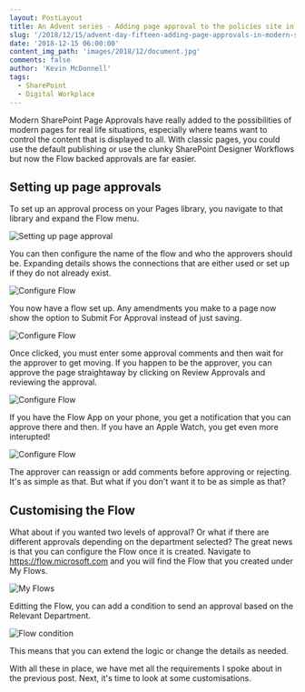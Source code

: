 ```yaml
---
layout: PostLayout
title: An Advent series - Adding page approval to the policies site in Modern SharePoint
slug: '/2018/12/15/advent-day-fifteen-adding-page-approvals-in-modern-site'
date: '2018-12-15 06:00:00'
content_img_path: 'images/2018/12/document.jpg'
comments: false
author: 'Kevin McDonnell'
tags:
  - SharePoint
  - Digital Workplace
---
```


Modern SharePoint Page Approvals have really added to the possibilities of modern pages for real life situations, especially where teams want to control the content that is displayed to all. With classic pages, you could use the default publishing or use the clunky SharePoint Designer Workflows but now the Flow backed approvals are far easier.

## Setting up page approvals

To set up an approval process on your Pages library, you navigate to that library and expand the Flow menu.

![Setting up page approval](/images/2018/12/ModernSharePointSetupPageApproval.PNG)

You can then configure the name of the flow and who the approvers should be. Expanding details shows the connections that are either used or set up if they do not already exist.

![Configure Flow](/images/2018/12/ModernSharePointConfigureFlow.PNG)

You now have a flow set up. Any amendments you make to a page now show the option to Submit For Approval instead of just saving.

![Configure Flow](/images/2018/12/ModernSharePointSubmitForApproval.PNG)

Once clicked, you must enter some approval comments and then wait for the approver to get moving. If you happen to be the approver, you can approve the page straightaway by clicking on Review Approvals and reviewing the approval.

![Configure Flow](/images/2018/12/ModernSharePointApproveEdit.PNG)

If you have the Flow App on your phone, you get a notification that you can approve there and then. If you have an Apple Watch, you get even more interupted!

![Configure Flow](/images/2018/12/FlowApproval.PNG)

The approver can reassign or add comments before approving or rejecting. It's as simple as that. But what if you don't want it to be as simple as that?

## Customising the Flow

What about if you wanted two levels of approval? Or what if there are different approvals depending on the department selected? The great news is that you can configure the Flow once it is created. Navigate to https://flow.microsoft.com and you will find the Flow that you created under My Flows.

![My Flows](018/12/MyFlows.PNG)

Editting the Flow, you can add a condition to send an approval based on the Relevant Department.

![Flow condition](/images/2018/12/FlowCondition.PNG)

This means that you can extend the logic or change the details as needed.

With all these in place, we have met all the requirements I spoke about in the previous post. Next, it's time to look at some customisations.
